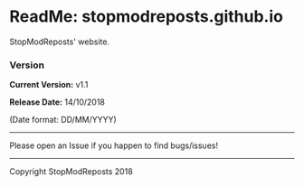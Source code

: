# ReadMe: stopmodreposts.github.io
StopModReposts' website.



### Version
**Current Version:**   v1.1

**Release Date:**      14/10/2018

(Date format: DD/MM/YYYY)

---

Please open an Issue if you happen to find bugs/issues!

---

Copyright StopModReposts 2018
